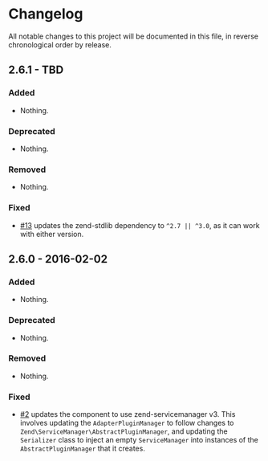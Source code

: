 # Changelog

All notable changes to this project will be documented in this file, in reverse chronological order by release.

## 2.6.1 - TBD

### Added

- Nothing.

### Deprecated

- Nothing.

### Removed

- Nothing.

### Fixed

- [#13](https://github.com/zendframework/zend-serializer/pull/13) updates the
  zend-stdlib dependency to `^2.7 || ^3.0`, as it can work with either version.

## 2.6.0 - 2016-02-02

### Added

- Nothing.

### Deprecated

- Nothing.

### Removed

- Nothing.

### Fixed

- [#2](https://github.com/zendframework/zend-serializer/pull/2) updates the component
  to use zend-servicemanager v3. This involves updating the `AdapterPluginManager`
  to follow changes to `Zend\ServiceManager\AbstractPluginManager`, and updating
  the `Serializer` class to inject an empty `ServiceManager` into instances of
  the `AbstractPluginManager` that it creates.
